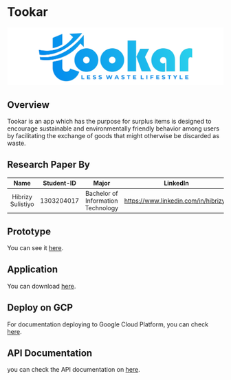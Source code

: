# Tookar

![logo app](https://github.com/hibrizys/Paper_Research/blob/main/image/Logo.png)

## Overview

Tookar is an app which has the purpose for surplus items is designed to encourage sustainable and environmentally friendly behavior among users by facilitating the exchange of goods that might otherwise be discarded as waste.

## Research Paper By

|                     Name                     |   Student-ID   |                Major                 |                      LinkedIn                       | 
| :------------------------------------------: | :------------: | :----------------------------------: | :-------------------------------------------------: |
|               Hibrizy Sulistiyo              |   1303204017   |  Bachelor of Information Technology  |        https://www.linkedin.com/in/hibrizys         |

## Prototype

You can see it [here](https://www.figma.com/proto/RM0HvxA47qMn6Dgo5P03Hz/Capstone-Project?type=design&node-id=529-240&t=DfSzoNEriPQSYs8m-1&scaling=scale-down&page-id=529%3A239&starting-point-node-id=529%3A240&mode=design).

## Application

You can download [here](https://drive.google.com/file/d/1Z0m3WmLy1cN4JmYtg23KPnYMzUUEWtUO/view?usp=sharing).

## Deploy on GCP

For documentation deploying to Google Cloud Platform, you can check [here](https://github.com/hibrizys/Tookar/blob/main/Cloud%20Computing/GCP%20Deploy.md).

## API Documentation

you can check the API documentation on [here](https://documenter.getpostman.com/view/26548004/2s93sf1AuB).
